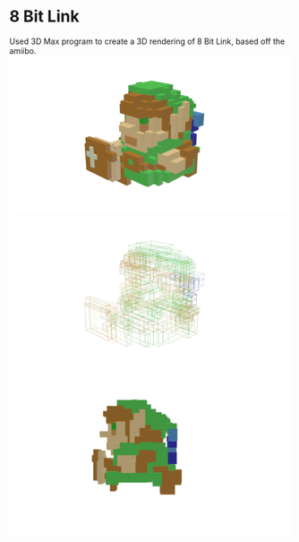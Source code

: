 # 8 Bit Link
Used 3D Max program to create a 3D rendering of 8 Bit Link, based off the amiibo. 
![8 Bit Link Render](https://github.com/kst4052/8-Bit-Link/blob/master/8-bit-link-big-render.jpg "8 Bit Link Render")
![8 Bit Link Wireframe](https://github.com/kst4052/8-Bit-Link/blob/master/8-bit-link-wireframe.jpg "8 Bit Link Wireframe")
![8 Bit Link Side Render](https://github.com/kst4052/8-Bit-Link/blob/master/8-bit-link-side-render.jpg "8 Bit Link Side Render")
